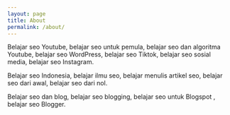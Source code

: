 ```yaml
---
layout: page
title: About
permalink: /about/
---
```


Belajar seo Youtube, belajar seo untuk pemula, belajar seo dan algoritma Youtube, belajar seo WordPress, belajar seo Tiktok, belajar seo sosial media, belajar seo Instagram.

Belajar seo Indonesia, belajar ilmu seo, belajar menulis artikel seo, belajar seo dari awal, belajar seo dari nol.

Belajar seo dan blog, belajar seo blogging, belajar seo untuk Blogspot , belajar seo Blogger.
